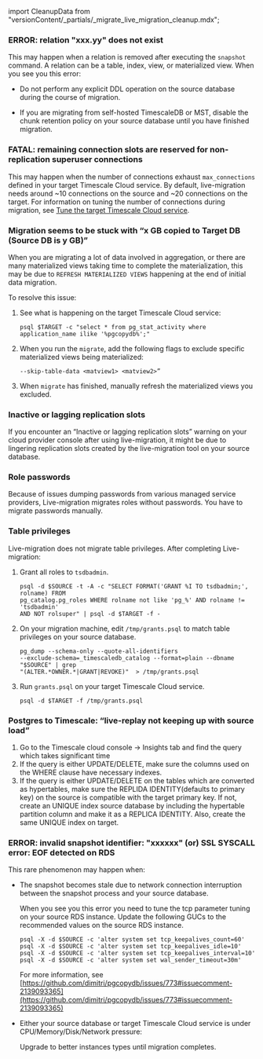import CleanupData from "versionContent/_partials/_migrate_live_migration_cleanup.mdx";

### ERROR: relation "xxx.yy" does not exist

This may happen when a relation is removed after executing the `snapshot` command. A relation can be
a table, index, view, or materialized view. When you see you this error:

- Do not perform any explicit DDL operation on the source database during the course of migration.

- If you are migrating from self-hosted TimescaleDB or MST, disable the chunk retention policy on your source database 
  until you have finished migration. 

### FATAL: remaining connection slots are reserved for non-replication superuser connections

This may happen when the number of connections exhaust `max_connections` defined in your target Timescale Cloud
service. By default, live-migration needs around ~10 connections on the source and ~20 connections on the target. 
For information on tuning the number of connections during migration, see [Tune the target Timescale Cloud service][tune-connections].


### Migration seems to be stuck with “x GB copied to Target DB (Source DB is y GB)”

When you are migrating a lot of data involved in aggregation, or there are many materialized views taking time
to complete the materialization, this may be due to `REFRESH MATERIALIZED VIEWS` happening at the end of initial 
data migration.
 
To resolve this issue:

1. See what is happening on the target Timescale Cloud service:
   ```shell
   psql $TARGET -c "select * from pg_stat_activity where application_name ilike '%pgcopydb%';"
   ```

1. When you run the `migrate`, add the following flags to exclude specific materialized views being materialized:
   ```shell
   --skip-table-data <matview1> <matview2>” 
   ```

1. When `migrate` has finished, manually refresh the materialized views you excluded.


### Inactive or lagging replication slots

If you encounter an “Inactive or lagging replication slots” warning on your cloud provider console after using live-migration, it might be due to lingering replication slots created by the live-migration tool on your source database.

<CleanupData />


### Role passwords

Because of issues dumping passwords from various managed service providers, Live-migration 
migrates roles without passwords. You have to migrate passwords manually.


### Table privileges

Live-migration does not migrate table privileges. After completing Live-migration: 

1. Grant all roles to `tsdbadmin`.
   ```shell
   psql -d $SOURCE -t -A -c "SELECT FORMAT('GRANT %I TO tsdbadmin;', rolname) FROM 
   pg_catalog.pg_roles WHERE rolname not like 'pg_%' AND rolname != 'tsdbadmin' 
   AND NOT rolsuper" | psql -d $TARGET -f -  
   ```
   
1. On your migration machine, edit `/tmp/grants.psql` to match table privileges on your source database.
   ```shell
   pg_dump --schema-only --quote-all-identifiers 
   --exclude-schema=_timescaledb_catalog --format=plain --dbname "$SOURCE" | grep 
   "(ALTER.*OWNER.*|GRANT|REVOKE)"  > /tmp/grants.psql 
   ```
   
1. Run `grants.psql` on your target Timescale Cloud service. 
   ```shell
   psql -d $TARGET -f /tmp/grants.psql
   ```

### Postgres to Timescale: “live-replay not keeping up with source load”

1. Go to the Timescale cloud console -> Insights tab and find the query which takes significant time
2. If the query is either UPDATE/DELETE, make sure the columns used on the WHERE clause have necessary indexes.
3. If the query is either UPDATE/DELETE on the tables which are converted as hypertables, make sure the REPLIDA IDENTITY(defaults to primary key) on the source is compatible with the target primary key. If not, create an UNIQUE index source database by including the hypertable partition column and make it as a REPLICA IDENTITY. Also, create the same UNIQUE index on target.

### ERROR:  invalid snapshot identifier: "xxxxxx" (or) SSL SYSCALL error: EOF detected on RDS

This rare phenomenon may happen when:

- The snapshot becomes stale due to network connection interruption between the snapshot process and your source database.

  When you see you this error you need to tune the tcp parameter tuning on your source RDS instance. Update the
  following GUCs to the recommended values on the source RDS instance.

   ```shell
   psql -X -d $SOURCE -c 'alter system set tcp_keepalives_count=60'
   psql -X -d $SOURCE -c 'alter system set tcp_keepalives_idle=10'
   psql -X -d $SOURCE -c 'alter system set tcp_keepalives_interval=10'
   psql -X -d $SOURCE -c 'alter system set wal_sender_timeout=30m'
   ```

  For more information, see [https://github.com/dimitri/pgcopydb/issues/773#issuecomment-2139093365](https://github.com/dimitri/pgcopydb/issues/773#issuecomment-2139093365)

- Either your source database or target Timescale Cloud service is under CPU/Memory/Disk/Network pressure:

  Upgrade to better instances types until migration completes.


[tune-connections]: /migrate/:currentVersion:/live-migration/#tune-the-target-timescale-cloud-service
[align-versions]: /migrate/:currentVersion:/live-migration/#align-the-version-of-timescaledb-on-the-source-and-target
